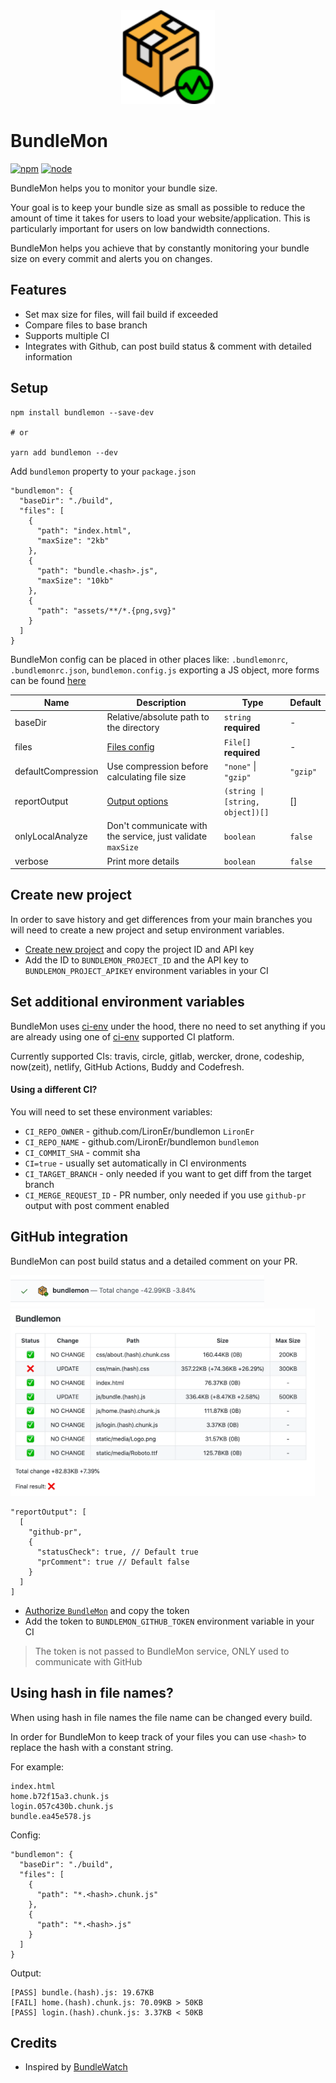 <div align="center">
  <a href="https://github.com/LironEr/bundlemon"><img src="./assets/bundlemon-optimized.svg" alt="BundleMon logo" width="150px" height="150px" /></a>
</div>

# BundleMon

[![npm](https://img.shields.io/npm/v/bundlemon)](http://www.npmjs.com/package/bundlemon)
[![node](https://img.shields.io/node/v/bundlemon.svg)](https://github.com/LironEr/bundlemon)

BundleMon helps you to monitor your bundle size.

Your goal is to keep your bundle size as small as possible to reduce the amount of time it takes for users to load your website/application. This is particularly important for users on low bandwidth connections.

BundleMon helps you achieve that by constantly monitoring your bundle size on every commit and alerts you on changes.

## Features

- Set max size for files, will fail build if exceeded
- Compare files to base branch
- Supports multiple CI
- Integrates with Github, can post build status & comment with detailed information

## Setup

```
npm install bundlemon --save-dev

# or

yarn add bundlemon --dev
```

Add `bundlemon` property to your `package.json`

```
"bundlemon": {
  "baseDir": "./build",
  "files": [
    {
      "path": "index.html",
      "maxSize": "2kb"
    },
    {
      "path": "bundle.<hash>.js",
      "maxSize": "10kb"
    },
    {
      "path": "assets/**/*.{png,svg}"
    }
  ]
}
```

BundleMon config can be placed in other places like: `.bundlemonrc`, `.bundlemonrc.json`, `bundlemon.config.js` exporting a JS object, more forms can be found [here](https://github.com/davidtheclark/cosmiconfig)

| Name               | Description                                                 | Type                             | Default  |
| ------------------ | ----------------------------------------------------------- | -------------------------------- | -------- |
| baseDir            | Relative/absolute path to the directory                     | `string` **required**            | -        |
| files              | [Files config](./docs/types.md#File)                        | `File[]` **required**            | -        |
| defaultCompression | Use compression before calculating file size                | `"none"` \| `"gzip"`             | `"gzip"` |
| reportOutput       | [Output options](./docs/output.md)                          | `(string \| [string, object])[]` | []       |
| onlyLocalAnalyze   | Don't communicate with the service, just validate `maxSize` | `boolean`                        | `false`  |
| verbose            | Print more details                                          | `boolean`                        | `false`  |

## Create new project

In order to save history and get differences from your main branches you will need to create a new project and setup environment variables.

- [Create new project](https://bundlemon.now.sh/create-project) and copy the project ID and API key
- Add the ID to `BUNDLEMON_PROJECT_ID` and the API key to `BUNDLEMON_PROJECT_APIKEY` environment variables in your CI

## Set additional environment variables

BundleMon uses [ci-env](https://github.com/siddharthkp/ci-env) under the hood, there no need to set anything if you are already using one of [ci-env](https://github.com/siddharthkp/ci-env) supported CI platform.

Currently supported CIs: travis, circle, gitlab, wercker, drone, codeship, now(zeit), netlify, GitHub Actions, Buddy and Codefresh.

#### Using a different CI?

You will need to set these environment variables:

- `CI_REPO_OWNER` - github.com/LironEr/bundlemon `LironEr`
- `CI_REPO_NAME` - github.com/LironEr/bundlemon `bundlemon`
- `CI_COMMIT_SHA` - commit sha
- `CI=true` - usually set automatically in CI environments
- `CI_TARGET_BRANCH` - only needed if you want to get diff from the target branch
- `CI_MERGE_REQUEST_ID` - PR number, only needed if you use `github-pr` output with post comment enabled

## GitHub integration

BundleMon can post build status and a detailed comment on your PR.

<img src="./assets/build-status-pass.png" alt="GitHub build status" height="50px" />
<br />
<img src="./assets/pr-comment.png" alt="GitHub detailed comment" height="300px" />

```
"reportOutput": [
  [
    "github-pr",
    {
      "statusCheck": true, // Default true
      "prComment": true // Default false
    }
  ]
]
```

- [Authorize `BundleMon`](https://bundlemon.now.sh/setup-github) and copy the token
- Add the token to `BUNDLEMON_GITHUB_TOKEN` environment variable in your CI

> The token is not passed to BundleMon service, ONLY used to communicate with GitHub

## Using hash in file names?

When using hash in file names the file name can be changed every build.

In order for BundleMon to keep track of your files you can use `<hash>` to replace the hash with a constant string.

For example:

```
index.html
home.b72f15a3.chunk.js
login.057c430b.chunk.js
bundle.ea45e578.js
```

Config:

```
"bundlemon": {
  "baseDir": "./build",
  "files": [
    {
      "path": "*.<hash>.chunk.js"
    },
    {
      "path": "*.<hash>.js"
    }
  ]
}
```

Output:

```
[PASS] bundle.(hash).js: 19.67KB
[FAIL] home.(hash).chunk.js: 70.09KB > 50KB
[PASS] login.(hash).chunk.js: 3.37KB < 50KB
```

## Credits

- Inspired by [BundleWatch](https://github.com/bundlewatch/bundlewatch)
